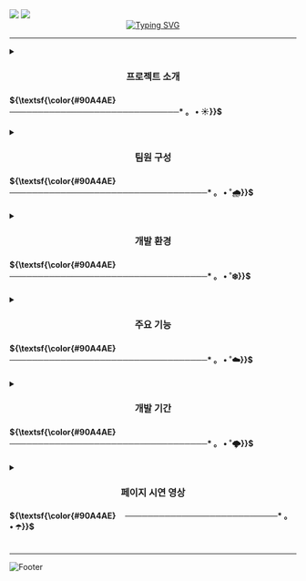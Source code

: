 <link rel="preconnect" href="https://fonts.googleapis.com">
<link rel="preconnect" href="https://fonts.gstatic.com" crossorigin>
<link href="https://fonts.googleapis.com/css2?family=Hahmlet:wght@100..900&display=swap" rel="stylesheet">
<img src="https://capsule-render.vercel.app/api?type=waving&color=0:134B70,100:508C9B&height=180&section=header&fontSize=50" />
<img src="https://capsule-render.vercel.app/api?type=venom&color=EEEEEE&font=Hahmlet&height=150&section=header&text=재난안전포털𝐍𝐎.𝟏&fontSize=40" />

    



<div align ="center">
<a href="https://git.io/typing-svg"><img src="https://readme-typing-svg.demolab.com?font=Franklin Gothic Medium&pause=1000&random=false&color=546E7A&width=435&lines=　 　 𝑨 𝑫𝒊𝒔𝒂𝒔𝒕𝒆𝒓 𝑭𝒐𝒓𝒆𝒄𝒂𝒔𝒕𝒊𝒏𝒈 𝑾𝒆𝒃𝒔𝒊𝒕𝒆" alt="Typing SVG" /></a>
</div>

***

<details>
<summary>
<h3 align="center"> 프로젝트 소개 <h4>${\textsf{\color{#90A4AE} ㅤ──────────────────────────────* 。 • ☀️}}$  </h4> </h3>
</summary>
<h4>• 프로젝트 주제   : 재난 예보 시스템</h4> <br>
<h4>• 조이름         : 재난탈출 넘버원</h4><br>
<h4>• 기간            : 2024.07.01 ~ 2024.08.26</h4><br>
<h4>• 프로젝트 배경     :<br><br> -- 최근 기후 변화와 자연재해 빈도가 증가하면서 재난 예보 시스템의 필요성이 대두되고 있어, <br>재난문자 서비스가 운영되고 있지만 재난상황의 구체적 위험도나, 재난에 대처하는 요령 및 대피소 정보는 따로 검색해야 아는 불편함이 있음을 확인 하였다.<br><br>
-- 재난 발생 시 신속하고 정확한 정보 제공은 인명 구조와 피해 최소화에 매우 중요하기 때문에 발생한 재난상황의 파악 및 대처를 위한 정보를 한번에 사용자의 위치및 재난에 맞춰 제공하는 서비스가 필요하다고 판단하였다.
</h4><br>
<h4>• 참고 사이트  : <a href="https://www.safekorea.go.kr/idsiSFK/neo/main/main.html">국민재난안전포털</a></h4> <br>
</details>   

 <details>
<summary>
<h3 align="center"> 팀원 구성 <h4>${\textsf{\color{#90A4AE}　　　───────────────────────────────────* 。 • ˚🌧️}}$  </h4></h3>
</summary>
<table>
  <tr>
    <th>ＮＡＭＥ</th>
    <th>ＥＭＡＩＬ</th>
  </tr>
  <tr>
    <td>이성연</td>
    <td>dltjddus88@gmail.com</td>
  </tr>
  <tr>
    <td>김승준</td>
    <td>tmdwns520@gmail.com</td>
  </tr>
  <tr>
    <td>최진서</td>
    <td>ddswlstj@naver.com</td>
  </tr>
  <tr>
    <td>황찬호</td>
    <td>ckdgh9497@gmail.com</td>
  </tr>
    <tr>
    <td>황혜원</td>
    <td>hhyew1215@naver.com</td>
  </tr>
</table>
 </details>



<details>
<summary>
<h3 align="center"> 개발 환경 <h4>${\textsf{\color{#90A4AE}　───────────────────────────────────* 。 • ˚❄️}}$  </h4> </h3>
</summary>

<div align= "center">
    <h2 style="border-bottom: 1px solid #d8dee4; color: #282d33;"> Tech Stacks </h2> <br> 
    <div style="margin: 0 auto; text-align: center;" align= "center">
          <img src="https://img.shields.io/badge/HTML5-E34F26?style=flat-square&logo=HTML5&logoColor=white">
          <img src="https://img.shields.io/badge/CSS3-1572B6?style=flat-square&logo=CSS3&logoColor=white">
          <img src="https://img.shields.io/badge/Javascript-F7DF1E?style=flat-square&logo=Javascript&logoColor=white"> <img src="https://img.shields.io/badge/jQuery-0769AD?style=flat-square&logo=jQuery&logoColor=white">
          <br/> <img src="https://img.shields.io/badge/Oracle-F80000?style=flat-square&logo=Oracle&logoColor=white"> <img src="https://img.shields.io/badge/Java-007396?style=flat-square&logo=Java&logoColor=white">
          <img src="https://img.shields.io/badge/Spring-6DB33F?style=flat-square&logo=Spring&logoColor=white">
          <img src="https://img.shields.io/badge/Python-3776AB?style=flat-square&logo=Python&logoColor=white"><br>
          <img src="https://img.shields.io/badge/Github-181717?style=flat-square&logo=Github&logoColor=white">
          </div>
    </div>
    

</details>

<details>
<summary>
<h3 align="center"> 주요 기능 <h4>${\textsf{\color{#90A4AE}　───────────────────────────────────* 。 • ˚☁️}}$  </h4> </h3>
</summary>

<h3>${\textsf{\color{#5A72A0}• 사용자 맞춤 정보 제공}}$  </h3>
<strong>⸰ 맞춤형 재난 정보 알림 : </strong>${\textsf{\color{#1A2130} 사용자가 설정한 지역에 따라 맞춤형 재난 정보 알림 기능 제공.}}$<br>
<strong>⸰ 실시간 재난 현황 파악 : </strong> ${\textsf{\color{#1A2130}사용자가 설정한 지역에 대한 실시간 문자를 기반으로 위험도 파악 기능 제공.}}$<br>
<strong>⸰ 재난 그래프 : </strong> ${\textsf{\color{#1A2130}사용자가 설정한 지역에 대한 지역 통계 그래프 제공.}}$<br>

<h3>${\textsf{\color{#5A72A0}• 재난 발생 시 대처 요령}}$  </h3>
<strong>⸰ 재난별 대응 지침 : </strong>${\textsf{\color{#1A2130} 기상특보가 발효되었을 때 각 재난 유형별로 구체적인 대처 요령을 제공.}}$<br>

<h3>${\textsf{\color{#5A72A0}• 가까운 대피소 정보 제공}}$  </h3>
<strong>⸰ 위치 안내 : </strong> ${\textsf{\color{#1A2130} 재난이 발생한 위치를 기반으로 가까운 대피소의 위치를 제공.}}$<br>

<h3>${\textsf{\color{#5A72A0}• 커뮤니티 기능}}$  </h3>
<strong>⸰ 정보 공유 및 제보 : </strong> ${\textsf{\color{#1A2130} 사용자가 재난 정보를 공유하고, 재난 상황을 제보할 수 있는 기능 제공.}}$<br>
<strong>⸰ 경험담 공유 : </strong> ${\textsf{\color{#1A2130}재난 상황에서의 경험담을 공유하여 다른 사용자에게 유용한 정보를 제공.}}$<br>

<h3>${\textsf{\color{#5A72A0}• 재난 종류에 따른 그래프 제공}}$  </h3>
<strong>⸰ 재난 발생 건수 그래프 : </strong> ${\textsf{\color{#1A2130}다양한 재난 유형별로 발생 건수를 시각화하여 제공.}}$<br>
<strong>⸰ 전국 통계 그래프 : </strong> ${\textsf{\color{#1A2130}전국 재난 문자를 통계로 그래프를 시각화,  색을 입혀 한눈에 파악 가능한 지도 제공.  }}$<br>

<h3>${\textsf{\color{#5A72A0}• 재난 관련 뉴스 제공}}$  </h3>
<strong>⸰ 분류별 뉴스 제공 : </strong> ${\textsf{\color{#1A2130}재난에 관련된 최신 뉴스를 재난 유형별로 분류하여 제공. }}$<br>

<h3>${\textsf{\color{#5A72A0}• 재난 훈련 영상 제공}}$  </h3>
<strong>⸰ 재난 훈련 영상 : </strong> ${\textsf{\color{#1A2130}행정 안전부 유튜브 채널과 연동하여 재난 훈련 영상을 제공. 사용자가 재난 대비와 대응 방법을 학습할 수 있도록 지원.}}$<br>

</details>   

<details>
<summary>
<h3 align="center"> 개발 기간 <h4>${\textsf{\color{#90A4AE}　───────────────────────────────────* 。 • ˚🌩️}}$  </h4> </h3>
</summary>
<table>
  <tr>
       <th></th>
      <th>기획</th>
      <th>설계</th>
    <th>개발</th>
    <th>테스트</th>
  </tr>
  <tr>
    <td>기간</td>
    <td>07월 01일 ~ 07월 17일</td>
      <td>07월 18일 ~ 07월 31일</td>
      <td>08월 01일 ~ 08월 20일</td>
      <td>08월 21일 ~ 08월 22일</td>
  </tr>
  <tr>
    <td>내용</td>
    <td>주제선정·wbs·기획서·요구사항정의서</td>
      <td>화면정의서·파일정의서·ERD</td>
       <td>DB구축·소스코딩·웹제작 </td>
       <td>단위테스트·최종테스트 </td>
  </tr>

</table>
</details>   



<details>
<summary>
<h3 align="center"> 페이지 시연 영상 <h4>${\textsf{\color{#90A4AE} ㅤ───────────────────────────* 。 • ☂️}}$  </h4> </h3>
</summary>
<h4>소제목 칸</h4>



<h4>소제목 칸</h4>



<h4>소제목 칸</h4>



<h4>소제목 칸</h4>



<h4>소제목 칸</h4>

</details>   


***

![Footer](https://capsule-render.vercel.app/api?type=waving&color=0:508C9B,100:134B70&height=200&section=footer)









